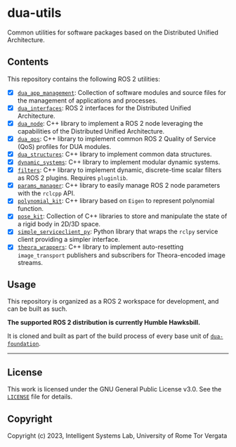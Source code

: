 # dua-utils

Common utilities for software packages based on the Distributed Unified Architecture.

## Contents

This repository contains the following ROS 2 utilities:

- [x] [`dua_app_management`](src/dua_app_management/README.md): Collection of software modules and source files for the management of applications and processes.
- [x] [`dua_interfaces`](src/dua_interfaces/README.md): ROS 2 interfaces for the Distributed Unified Architecture.
- [x] [`dua_node`](src/dua_node/README.md): C++ library to implement a ROS 2 node leveraging the capabilities of the Distributed Unified Architecture.
- [x] [`dua_qos`](src/dua_qos/README.md): C++ library to implement common ROS 2 Quality of Service (QoS) profiles for DUA modules.
- [x] [`dua_structures`](src/dua_structures/README.md): C++ library to implement common data structures.
- [x] [`dynamic_systems`](src/dynamic_systems/README.md): C++ library to implement modular dynamic systems.
- [x] [`filters`](src/filters/README.md): C++ library to implement dynamic, discrete-time scalar filters as ROS 2 plugins. Requires `pluginlib`.
- [x] [`params_manager`](src/params_manager/README.md): C++ library to easily manage ROS 2 node parameters with the `rclcpp` API.
- [x] [`polynomial_kit`](src/polynomial_kit/README.md): C++ library based on `Eigen` to represent polynomial function.
- [x] [`pose_kit`](src/pose_kit/README.md): Collection of C++ libraries to store and manipulate the state of a rigid body in 2D/3D space.
- [x] [`simple_serviceclient_py`](src/simple_serviceclient_py/README.md): Python library that wraps the `rclpy` service client providing a simpler interface.
- [x] [`theora_wrappers`](src/theora_wrappers/README.md): C++ library to implement auto-resetting `image_transport` publishers and subscribers for Theora-encoded image streams.

## Usage

This repository is organized as a ROS 2 workspace for development, and can be built as such.

**The supported ROS 2 distribution is currently Humble Hawksbill.**

It is cloned and built as part of the build process of every base unit of [`dua-foundation`](https://github.com/IntelligentSystemsLabUTV/dua-foundation).

---

## License

This work is licensed under the GNU General Public License v3.0. See the [`LICENSE`](LICENSE) file for details.

## Copyright

Copyright (c) 2023, Intelligent Systems Lab, University of Rome Tor Vergata
